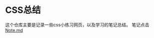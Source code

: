 # CSS总结
这个仓库主要是记录一些css小练习网页，以及学习的笔记总结。
笔记点击[Note.md](https://github.com/zhan-xh/CSS3/blob/main/Note_css.md)

